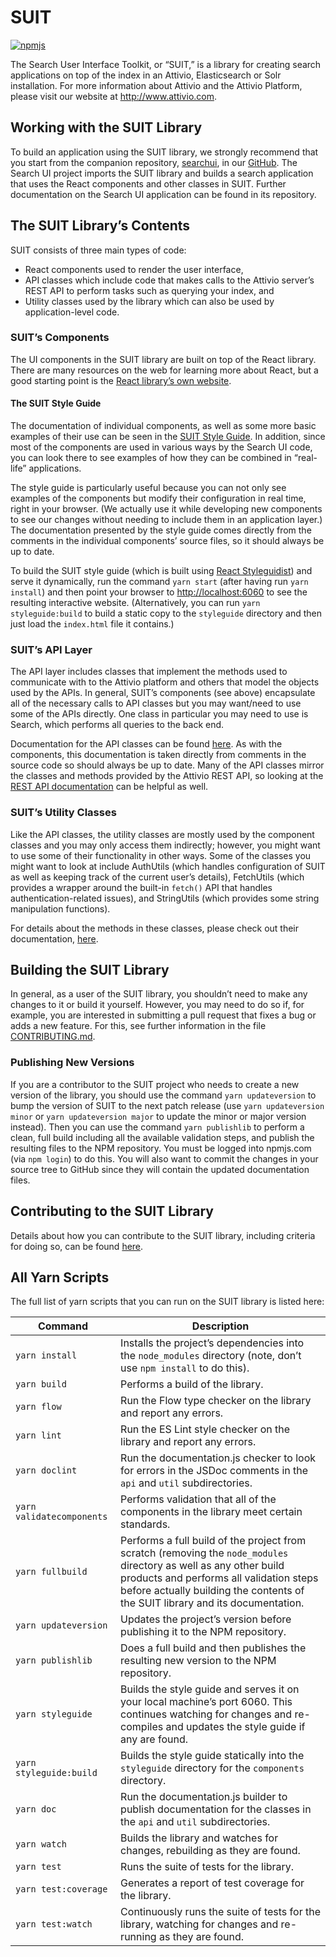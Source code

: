 # SUIT

[![npmjs][npm-badge]][npm]

The Search User Interface Toolkit, or “SUIT,” is a library for creating search
applications on top of the index in an Attivio, Elasticsearch or Solr installation. For more information
about Attivio and the Attivio Platform, please visit our website at http://www.attivio.com.

## Working with the SUIT Library

To build an application using the SUIT library, we strongly recommend that you
start from the companion repository, [searchui](https://github.com/attivio/searchui),
in our [GitHub](https://github.com/attivio/searchui). The Search UI project
imports the SUIT library and builds a search application that uses the React
components and other classes in SUIT. Further documentation on the Search UI
application can be found in its repository.

## The SUIT Library’s Contents

SUIT consists of three main types of code:
* React components used to render the user interface,
* API classes which include code that makes calls to the Attivio server’s REST API to perform tasks such as querying your index, and
* Utility classes used by the library which can also be used by application-level code.

### SUIT’s Components

The UI components in the SUIT library are built on top of the React library.
There are many resources on the web for learning more about React, but a good
starting point is the [React library’s own website](https://reactjs.org).

#### The SUIT Style Guide

The documentation of individual components, as well as some more basic examples of
their use can be seen in the [SUIT Style Guide](styleguide/index.html). In addition, since most of the
components are used in various ways by the Search UI code, you can look there to
see examples of how they can be combined in “real-life” applications.

The style guide is particularly useful because you can not only see examples of the components but modify
their configuration in real time, right in your browser. (We actually use it while developing new components
to see our changes without needing to include them in an application layer.) The documentation presented by
the style guide comes directly from the comments in the individual components’ source files, so it should
always be up to date.

To build the SUIT style guide (which is built using
[React Styleguidist](https://github.com/styleguidist/react-styleguidist)) and serve it dynamically,
run the command `yarn start` (after having run `yarn install`) and then point your browser to
[http://localhost:6060](http://localhost:6060) to see the resulting interactive website. (Alternatively,
you can run `yarn styleguide:build` to build a static copy to the `styleguide` directory and then just load
the `index.html` file it contains.)

### SUIT’s API Layer

The API layer includes classes that implement the methods used to communicate with to the Attivio platform
and others that model the objects used by the APIs. In general, SUIT’s components (see above) encapsulate
all of the necessary calls to API classes but you may want/need to use some of the APIs directly. One class
in particular you may need to use is Search, which performs all queries to the back end.

Documentation for the API classes can be found [here](api/index.html). As with the components, this documentation
is taken directly from comments in the source code so should always be up to date. Many of the API classes
mirror the classes and methods provided by the Attivio REST API, so looking at the [REST API documentation](https://answers.attivio.com/display/extranet55/JSON+REST+API) can be helpful as well.

### SUIT’s Utility Classes

Like the API classes, the utility classes are mostly used by the component classes and you may only access them
indirectly; however, you might want to use some of their functionality in other ways. Some of the classes you
might want to look at include AuthUtils (which handles configuration of SUIT as well as keeping track of the
current user’s details), FetchUtils (which provides a wrapper around the built-in `fetch()` API that handles
authentication-related issues), and StringUtils (which provides some string manipulation functions).

For details about the methods in these classes, please check out their documentation, [here](util/index.html).

## Building the SUIT Library

In general, as a user of the SUIT library, you shouldn’t need to make any
changes to it or build it yourself. However, you may need to do so if, for example,
you are interested in submitting a pull request that fixes a bug or adds a new feature. For this,
see further information in the file [CONTRIBUTING.md](CONTRIBUTING.md).

### Publishing New Versions

If you are a contributor to the SUIT project who needs to create a new version of the library, you should use the
command `yarn updateversion` to bump the version of SUIT to the next patch release (use `yarn updateversion minor`
or `yarn updateversion major` to update the minor or major version instead). Then you can use the command
`yarn publishlib` to perform a clean, full build including all the available validation steps, and publish the
resulting files to the NPM repository. You must be logged into npmjs.com (via `npm login`) to do this. You will
also want to commit the changes in your source tree to GitHub since they will contain the updated documentation
files.

## Contributing to the SUIT Library

Details about how you can contribute to the SUIT library, including criteria for doing so, can be found [here](Contributing.md).

## All Yarn Scripts
The full list of yarn scripts that you can run on the SUIT library is listed here:

| Command | Description |
| ------- | ----------- |
| `yarn install` | Installs the project’s dependencies into the `node_modules` directory (note, don’t use `npm install` to do this). |
| `yarn build` | Performs a build of the library. |
| `yarn flow` | Run the Flow type checker on the library and report any errors. |
| `yarn lint` | Run the ES Lint style checker on the library and report any errors. |
| `yarn doclint` | Run the documentation.js checker to look for errors in the JSDoc comments in the `api` and `util` subdirectories. |
| `yarn validatecomponents` | Performs validation that all of the components in the library meet certain standards. |
| `yarn fullbuild` | Performs a full build of the project from scratch (removing the `node_modules` directory as well as any other build products and performs all validation steps before actually building the contents of the SUIT library and its documentation. |
| `yarn updateversion` | Updates the project’s version before publishing it to the NPM repository. |
| `yarn publishlib` | Does a full build and then publishes the resulting new version to the NPM repository. |
| `yarn styleguide` | Builds the style guide and serves it on your local machine’s port 6060. This continues watching for changes and re-compiles and updates the style guide if any are found. |
| `yarn styleguide:build` | Builds the style guide statically into the `styleguide` directory for the `components` directory. |
| `yarn doc` | Run the documentation.js builder to publish documentation for the classes in the `api` and `util` subdirectories. |
| `yarn watch` | Builds the library and watches for changes, rebuilding as they are found. |
| `yarn test ` | Runs the suite of tests for the library. |
| `yarn test:coverage ` | Generates a report of test coverage for the library. |
| `yarn test:watch ` | Continuously runs the suite of tests for the library, watching for changes and re-running as they are found. |

[npm-badge]: https://img.shields.io/npm/v/@attivio/suit.svg
[npm]: https://www.npmjs.org/package/@attivio/suit
